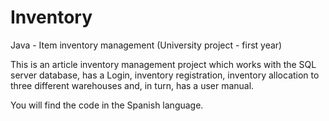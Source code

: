 # Inventory
Java - Item inventory management (University project - first year)

This is an article inventory management project which works with the SQL server database, has a Login, inventory registration, inventory allocation to three different warehouses and, in turn, has a user manual.

You will find the code in the Spanish language.

